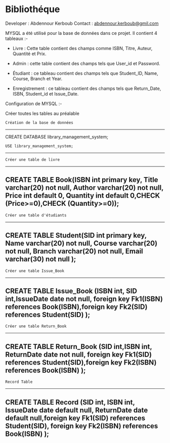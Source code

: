 # Bibliothéque
Developer : Abdennour Kerboub
Contact : abdennour.kerboub@gmil.com

MYSQL a été utilisé pour la base de données dans ce projet. Il contient 4 tableaux :-

  - Livre : Cette table contient des champs comme ISBN, Titre, Auteur, Quantité et Prix.
    
   - Admin : cette table contient des champs tels que User_id et Password.
    
   - Étudiant : ce tableau contient des champs tels que Student_ID, Name, Course, Branch et Year.
  
   - Enregistrement : ce tableau contient des champs tels que Return_Date, ISBN, Student_id et Issue_Date.

Configuration de MYSQL :-
 
Créer toutes les tables au préalable


	Création de la base de données
---------------------
 CREATE DATABASE library_management_system;

    USE library_management_system;
---------------------


	Créer une table de livre
---------------------
CREATE TABLE Book(ISBN int primary key, Title varchar(20) not null, Author varchar(20) not null, Price int default 0, Quantity int default 0,CHECK (Price>=0),CHECK (Quantity>=0));
---------------------


	Créer une table d'étudiants
---------------------
 CREATE TABLE Student(SID int primary key, Name varchar(20) not null, Course varchar(20) not null, Branch varchar(20) not null, Email varchar(30) not null );
---------------------


	Créer une table Issue_Book
---------------------
CREATE TABLE Issue_Book (ISBN int, SID int,IssueDate date not null, foreign key Fk1(ISBN) references Book(ISBN),foreign key Fk2(SID) references Student(SID) ); 
---------------------


	Créer une table Return_Book
---------------------
CREATE TABLE Return_Book (SID int,ISBN int, ReturnDate date not null, foreign key Fk1(SID) references Student(SID),foreign key Fk2(ISBN) references Book(ISBN) );
---------------------


	Record Table
---------------------
CREATE TABLE Record (SID int, ISBN int, IssueDate date default null, ReturnDate date default null,foreign key Fk1(SID) references Student(SID), foreign key Fk2(ISBN) references Book(ISBN) ); 
---------------------
